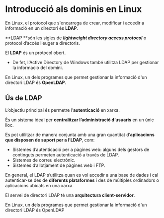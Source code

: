 # Introducció als dominis en Linux

En Linux, el protocol que s'encarrega de crear, modificar i accedir a informació en un directori és **LDAP**.

**LDAP **són les sigles de **_lightweight directory access protocol_** o protocol d’accés lleuger a directoris.

El **LDAP** és un protocol obert.
* De fet, l'Active Directory de Windows també utilitza LDAP per gestionar la informació del domini.

En Linux, un dels programes que permet gestionar la informació d'un directori LDAP és **OpenLDAP**.

## Ús de LDAP

L’objectiu principal és permetre l’**autenticació** en xarxa.

És un sistema ideal per **centralitzar l’administració d’usuaris** en un únic lloc.

Es pot utilitzar de manera conjunta amb una gran quantitat d’**aplicacions que disposen de suport per a l’LDAP**, com:

* Sistemes d’autenticació per a pàgines web: alguns dels gestors de continguts permeten autenticació a través de LDAP.
* Sistemes de correu electrònic.
* Sistemes d’allotjament de pàgines web i FTP.

En general, el LDAP s’utilitza quan es vol accedir a una base de dades i cal autenticar-se des de **diferents plataformes** i des de múltiples ordinadors o aplicacions ubicats en una xarxa.

El servei de directori LDAP té una **arquitectura client-servidor**.



En Linux, un dels programes que permet gestionar la informació d'un directori LDAP és OpenLDAP
